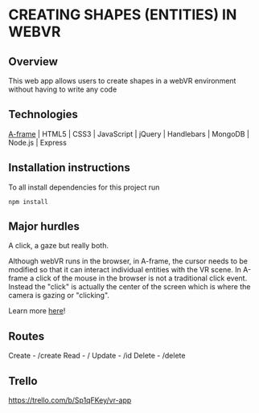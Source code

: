 # CREATING SHAPES (ENTITIES) IN WEBVR


## Overview
This web app allows users to create shapes in a webVR environment without having to write any code


## Technologies
[A-frame](https://aframe.io/) | HTML5 | CSS3 | JavaScript | jQuery | Handlebars | MongoDB | Node.js | Express


## Installation instructions
To all install dependencies for this project run
```
npm install
```

## Major hurdles
A click, a gaze but really both.

Although webVR runs in the browser, in A-frame, the cursor needs to be modified so that it can interact individual entities with the VR scene. In A-frame a click of the mouse in the browser is not a traditional click event. Instead the "click" is actually the center of the screen which is where the camera is gazing or "clicking".

Learn more [here](https://aframe.io/docs/0.5.0/components/cursor.html#sidebar)!


## Routes
Create - /create
Read - /
Update - /id
Delete - /delete

## Trello
https://trello.com/b/Sp1qFKey/vr-app
